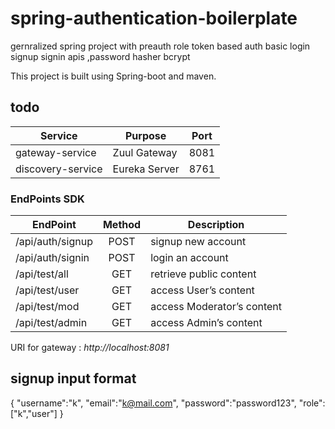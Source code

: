 

# spring-authentication-boilerplate


gernralized spring project with preauth role token based auth basic login signup signin apis ,password hasher bcrypt

This project is built using Spring-boot and maven.

## todo ##

| Service       | Purpose                          | Port |
|---------------|-------------------------------|----|
|gateway-service     | Zuul Gateway           | 8081 |
|discovery-service     | Eureka Server           | 8761 |

### EndPoints SDK ###

| EndPoint                      | Method | Description                                      |
| ----------------------------- | :-----:| ------------------------------------------------ |
| /api/auth/signup  | POST    | signup new account                   |
| /api/auth/signin      | POST   | login an account                           |
| /api/test/all            | GET    | retrieve public content                  |
| 	/api/test/user | GET    | access User’s content           |
| 	/api/test/mod | GET    | access Moderator’s content             |
| 	/api/test/admin  | GET    | access Admin’s content              |




URI for gateway : *http://localhost:8081*

## signup input format ##
{
	"username":"k",
	"email":"k@mail.com",
	"password":"password123",
	"role":["k","user"]
}


